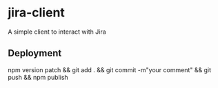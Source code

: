 # jira-client

A simple client to interact with Jira

## Deployment

npm version patch && git add . && git commit -m"your comment" && git push && npm publish
